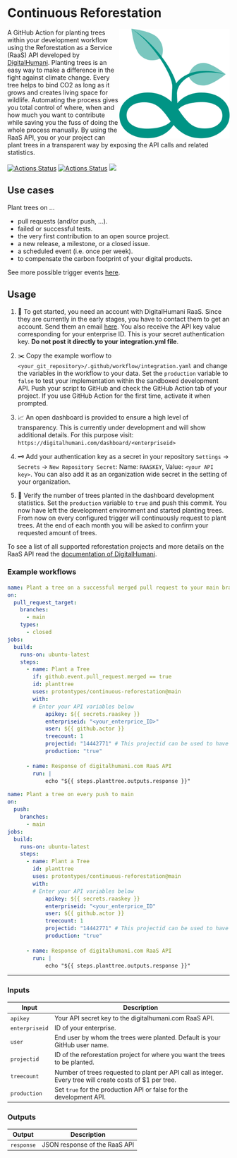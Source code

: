 # Continuous Reforestation

[<img src="logo.svg" align="right" width="250">](https://github.com/protontypes/continuous-reforestation)
A GitHub Action for planting trees within your development workflow using the Reforestation as a Service (RaaS) API developed by [DigitalHumani](https://digitalhumani.com/). Planting trees is an easy way to make a difference in the fight against climate change. Every tree helps to bind CO2 as long as it grows and creates living space for wildlife. Automating the process gives you total control of where, when and how much you want to contribute while saving you the fuss of doing the whole process manually. By using the RaaS API, you or your project can plant trees in a transparent way by exposing the API calls and related statistics. <br>  <br>
[![Actions Status](https://github.com/protontypes/continuous-reforestation/workflows/Lint/badge.svg)](https://github.com/jacobtomlinson/protontypes/continuous-reforestation/actions)
[![Actions Status](https://github.com/protontypes/continuous-reforestation/workflows/Integration%20Test/badge.svg)](https://github.com/protontypes/continuous-reforestation/actions)
[![](https://badgen.net/badge/icon/Community%20Chat/green?icon=gitter&label)](https://gitter.im/protontypes/community)

## Use cases
Plant trees on ...
* pull requests (and/or push, ...).
* failed or successful tests.
* the very first contribution to an open source project.
* a new release, a milestone, or a closed issue.
* a scheduled event (i.e. once per week).
* to compensate the carbon footprint of your digital products.

See more possible trigger events [here](https://docs.github.com/en/actions/reference/events-that-trigger-workflows).

## Usage

1. 🏁 To get started, you need an account with DigitalHumani RaaS. Since they are currently in the early stages, you have to contact them to get an account. Send them an email [here](https://digitalhumani.com/#contact). You also receive the API key value corresponding for your enterprise ID. This is your secret authentication key. **Do not post it directly to your integration.yml file**.

2. ✂️ Copy the example worflow to `<your_git_repository>/.github/workflow/integration.yaml` and change the variables in the workflow to your data. Set the `production` variable to `false` to test your implementation within the sandboxed development API. Push your script to GitHub and check the GitHub Action tab of your project. If you use GitHub Action for the first time, activate it when prompted.

3. 📈 An open dashboard is provided to ensure a high level of transparency. This is currently under development and will show additional details. For this purpose visit:
``
https://digitalhumani.com/dashboard/<enterpriseid>
``

4. 🗝️ Add your authentication key as a secret in your repository `Settings` -> `Secrets` -> `New Repository Secret`: Name: `RAASKEY`, Value: `<your API key>`. You can also add it as an organization wide secret in the setting of your organization.

5. 🌱 Verify the number of trees planted in the dashboard development statistics. Set the `production` variable to `true` and push this commit. You now have left the development environment and started planting trees. From now on every configured trigger will continuously request to plant trees. At the end of each month you will be asked to confirm your requested amount of trees.

To see a list of all supported reforestation projects and more details on the RaaS API read the [documentation of DigitalHumani](https://digitalhumani.com/docs/#appendixlist-of-projects).

### Example workflows

```yaml
name: Plant a tree on a successful merged pull request to your main branch
on: 
  pull_request_target:
    branches:
      - main
    types:
      - closed
jobs:
  build:
    runs-on: ubuntu-latest
    steps:
      - name: Plant a Tree
        if: github.event.pull_request.merged == true
        id: planttree
        uses: protontypes/continuous-reforestation@main
        with:
        # Enter your API variables below
            apikey: ${{ secrets.raaskey }}
            enterpriseid: "<your_enterprice_ID>"
            user: ${{ github.actor }}
            treecount: 1
            projectid: "14442771" # This projectid can be used to have your trees planted where they are needed the most.
            production: "true"

      - name: Response of digitalhumani.com RaaS API
        run: |
            echo "${{ steps.planttree.outputs.response }}"
```

```yaml
name: Plant a tree on every push to main
on:
  push:
    branches:
      - main
jobs:
  build:
    runs-on: ubuntu-latest
    steps:
      - name: Plant a Tree
        id: planttree
        uses: protontypes/continuous-reforestation@main
        with:
        # Enter your API variables below
            apikey: ${{ secrets.raaskey }}
            enterpriseid: "<your_enterprice_ID"
            user: ${{ github.actor }}
            treecount: 1
            projectid: "14442771" # This projectid can be used to have your trees planted where they are needed the most, so this is a great ID to use by default when making the API call. 
            production: "true"

      - name: Response of digitalhumani.com RaaS API
        run: |
            echo "${{ steps.planttree.outputs.response }}"
```
---
### Inputs

| Input            | Description                           |
|------------------|---------------------------------------|
| `apikey`         | Your API secret key to the digitalhumani.com RaaS API. |
| `enterpriseid`   | ID of your enterprise.                |
| `user`           | End user by whom the trees were planted. Default is your GitHub user name. |
| `projectid`      | ID of the reforestation project for where you want the trees to be planted.    |
| `treecount`      | Number of trees requested to plant per API call as integer. Every tree will create costs of $1 per tree. |
| `production`     | Set `true` for the production API or false for the development API. |

### Outputs

| Output           | Description                           |
|------------------|---------------------------------------|
| `response`       | JSON response of the RaaS API |
